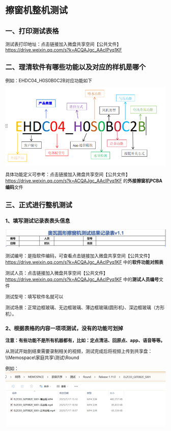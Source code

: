 # 擦窗机整机测试

## 一、打印测试表格

测试表打印地址：点击链接加入微盘共享空间【公共文件】https://drive.weixin.qq.com/s?k=ACQAJgc_AAcIPyq1KF

## 二、理清软件有哪些功能以及对应的样机是哪个

例如：EHDC04_H0S0B0C2B对应功能如下 

![image](image/cleanrobot_test01.png)

具体功能定义可参考：点击链接加入微盘共享空间【公共文件】https://drive.weixin.qq.com/s?k=ACQAJgc_AAcIPyq1KF 的**外接擦窗机PCBA编码**文件

## 三、正式进行整机测试

### 1、填写测试记录表表头信息

![image](image/cleanrobot_test02.png)

测试编号：是指软件编码，可查看点击链接加入微盘共享空间【公共文件】https://drive.weixin.qq.com/s?k=ACQAJgc_AAcIPyq1KF 中的**软件功能对照表**

测试人员：点击链接加入微盘共享空间【公共文件】https://drive.weixin.qq.com/s?k=ACQAJgc_AAcIPyq1KF 中的**测试人员编号**文件

测试型号：填写软件名就可以
 
测试场景：正常边框玻璃、无边框玻璃、薄边框玻璃(圆形机)、深边框玻璃（方形机）。

### 2、根据表格的内容一项项测试，没有的功能可划掉
    
**注意：有些功能不是所有机器都有，比如：定点清洁、回原点、app、语音等等。**

从测试开始到结束需要录制相关的视频，测试完成后将视频上传到共享盘：\\\\Memospace\家庭共享\测试\Round

例如：![image](image/cleanrobot_test03.png)



